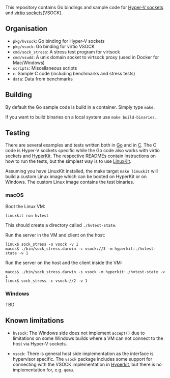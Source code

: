 
This repository contains Go bindings and sample code for [Hyper-V sockets](https://msdn.microsoft.com/en-us/virtualization/hyperv_on_windows/develop/make_mgmt_service) and [virtio sockets](http://stefanha.github.io/virtio/)(VSOCK).

## Organisation

- `pkg/hvsock`: Go binding for Hyper-V sockets
- `pkg/vsock`: Go binding for virtio VSOCK
- `cmd/sock_stress`: A stress test program for virtsock
- `cmd/vsudd`: A unix domain socket to virtsock proxy (used in Docker for Mac/Windows)
- `scripts`: Miscellaneous scripts
- `c`: Sample C code (including benchmarks and stress tests)
- `data`: Data from benchmarks


## Building

By default the Go sample code is build in a container. Simply type `make`.

If you want to build binaries on a local system use `make build-binaries`.

## Testing

There are several examples and tests written both in [Go](./cmd) and in [C](./c). The C code is Hyper-V sockets specific while the Go code also works with virtio sockets and [HyperKit](https://github.com/moby/hyperkit). The respective READMEs contain instructions on how to run the tests, but the simplest way is to use [LinuxKit](https://github.com/linuxkit/linuxkit).

Assuming you have LinuxKit installed, the make target `make linuxkit`
will build a custom Linux image which can be booted on HyperKit or on
Windows. The custom Linux image contains the test binaries.

### macOS

Boot the Linux VM:
```
linuxkit run hvtest
```
This should create a directory called `./hvtest-state`.

Run the server in the VM and client on the host:
```
linux$ sock_stress -s vsock -v 1
macos$ ./bin/sock_stress.darwin -c vsock://3 -m hyperkit:./hvtest-state -v 1
```

Run the server on the host and the client inside the VM:
```
macos$ ./bin/sock_stress.darwin -s vsock -m hyperkit:./hvtest-state -v 1
linux$ sock_stress -c vsock://2 -v 1
```

### Windows

TBD

## Known limitations

- `hvsock`: The Windows side does not implement `accept()` due to
  limitations on some Windows builds where a VM can not connect to the
  host via Hyper-V sockets.

- `vsock`: There is general host side implementation as the interface
  is hypervisor specific. The `vsock` package includes some support
  for connecting with the VSOCK implementation in
  [Hyperkit](https://github.com/moby/hyperkit), but there is no
  implementation for, e.g. `qemu`.

